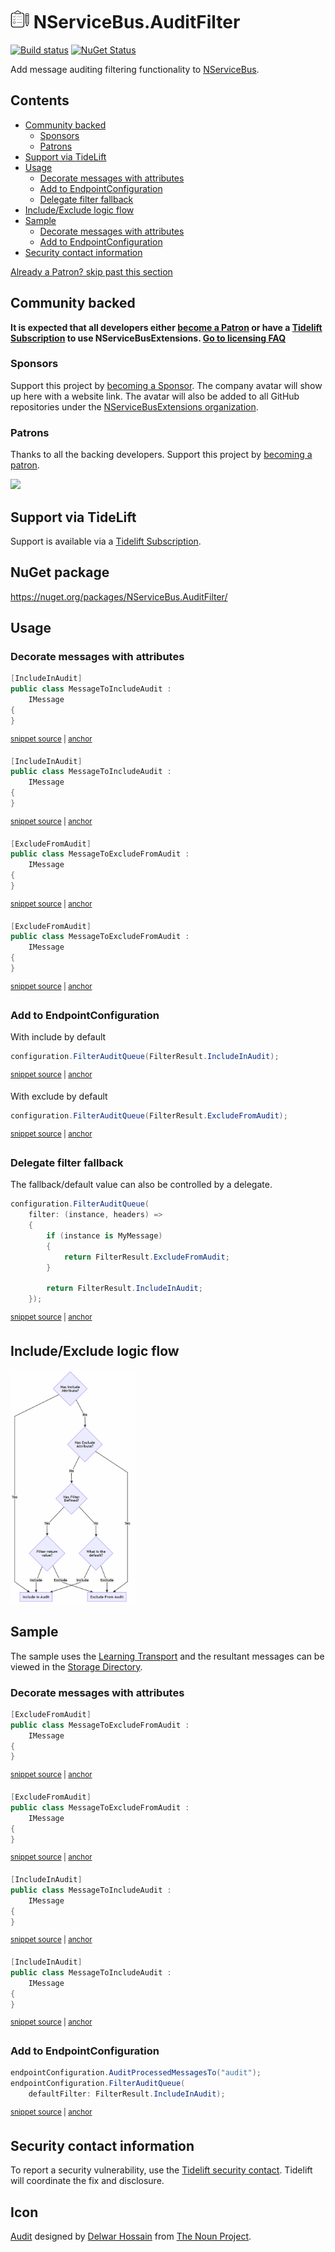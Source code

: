 <!--
GENERATED FILE - DO NOT EDIT
This file was generated by [MarkdownSnippets](https://github.com/SimonCropp/MarkdownSnippets).
Source File: /readme.source.md
To change this file edit the source file and then run MarkdownSnippets.
-->

# <img src="/src/icon.png" height="30px"> NServiceBus.AuditFilter

[![Build status](https://ci.appveyor.com/api/projects/status/chhl6coclht4mm9h/branch/master?svg=true)](https://ci.appveyor.com/project/SimonCropp/nservicebus-AuditFilter)
[![NuGet Status](https://img.shields.io/nuget/v/NServiceBus.AuditFilter.svg)](https://www.nuget.org/packages/NServiceBus.AuditFilter/)

Add message auditing filtering functionality to [NServiceBus](https://docs.particular.net/nservicebus/operations/auditing).

<!-- toc -->
## Contents

  * [Community backed](#community-backed)
    * [Sponsors](#sponsors)
    * [Patrons](#patrons)
  * [Support via TideLift](#support-via-tidelift)
  * [Usage](#usage)
    * [Decorate messages with attributes](#decorate-messages-with-attributes)
    * [Add to EndpointConfiguration](#add-to-endpointconfiguration)
    * [Delegate filter fallback](#delegate-filter-fallback)
  * [Include/Exclude logic flow](#includeexclude-logic-flow)
  * [Sample](#sample)
    * [Decorate messages with attributes](#decorate-messages-with-attributes-1)
    * [Add to EndpointConfiguration](#add-to-endpointconfiguration-1)
  * [Security contact information](#security-contact-information)<!-- endtoc -->

<!--- StartOpenCollectiveBackers -->

[Already a Patron? skip past this section](#endofbacking)


## Community backed

**It is expected that all developers either [become a Patron](https://opencollective.com/nservicebusextensions/contribute/patron-6976) or have a [Tidelift Subscription](#support-via-tidelift) to use NServiceBusExtensions. [Go to licensing FAQ](https://github.com/NServiceBusExtensions/Home/#licensingpatron-faq)**


### Sponsors

Support this project by [becoming a Sponsor](https://opencollective.com/nservicebusextensions/contribute/sponsor-6972). The company avatar will show up here with a website link. The avatar will also be added to all GitHub repositories under the [NServiceBusExtensions organization](https://github.com/NServiceBusExtensions).


### Patrons

Thanks to all the backing developers. Support this project by [becoming a patron](https://opencollective.com/nservicebusextensions/contribute/patron-6976).

<img src="https://opencollective.com/nservicebusextensions/tiers/patron.svg?width=890&avatarHeight=60&button=false">

<a href="#" id="endofbacking"></a>

<!--- EndOpenCollectiveBackers -->


## Support via TideLift

Support is available via a [Tidelift Subscription](https://tidelift.com/subscription/pkg/nuget-nservicebus.auditfilter?utm_source=nuget-nservicebus.auditfilter&utm_medium=referral&utm_campaign=enterprise).


## NuGet package

https://nuget.org/packages/NServiceBus.AuditFilter/


## Usage


### Decorate messages with attributes

<!-- snippet: MessageToIncludeAudit -->
<a id='snippet-messagetoincludeaudit'></a>
```cs
[IncludeInAudit]
public class MessageToIncludeAudit :
    IMessage
{
}
```
<sup><a href='/src/Sample/MessageToIncludeAudit.cs#L4-L10' title='File snippet `messagetoincludeaudit` was extracted from'>snippet source</a> | <a href='#snippet-messagetoincludeaudit' title='Navigate to start of snippet `messagetoincludeaudit`'>anchor</a></sup>
<a id='snippet-messagetoincludeaudit-1'></a>
```cs
[IncludeInAudit]
public class MessageToIncludeAudit :
    IMessage
{
}
```
<sup><a href='/src/Tests/Snippets/MessageToIncludeAudit.cs#L4-L12' title='File snippet `messagetoincludeaudit` was extracted from'>snippet source</a> | <a href='#snippet-messagetoincludeaudit-1' title='Navigate to start of snippet `messagetoincludeaudit`'>anchor</a></sup>
<!-- endsnippet -->

<!-- snippet: MessageToExcludeFromAudit -->
<a id='snippet-messagetoexcludefromaudit'></a>
```cs
[ExcludeFromAudit]
public class MessageToExcludeFromAudit :
    IMessage
{
}
```
<sup><a href='/src/Sample/MessageToExcludeFromAudit.cs#L4-L10' title='File snippet `messagetoexcludefromaudit` was extracted from'>snippet source</a> | <a href='#snippet-messagetoexcludefromaudit' title='Navigate to start of snippet `messagetoexcludefromaudit`'>anchor</a></sup>
<a id='snippet-messagetoexcludefromaudit-1'></a>
```cs
[ExcludeFromAudit]
public class MessageToExcludeFromAudit :
    IMessage
{
}
```
<sup><a href='/src/Tests/Snippets/MessageToExcludeFromAudit.cs#L4-L12' title='File snippet `messagetoexcludefromaudit` was extracted from'>snippet source</a> | <a href='#snippet-messagetoexcludefromaudit-1' title='Navigate to start of snippet `messagetoexcludefromaudit`'>anchor</a></sup>
<!-- endsnippet -->


### Add to EndpointConfiguration

With include by default

<!-- snippet: DefaultIncludeInAudit -->
<a id='snippet-defaultincludeinaudit'></a>
```cs
configuration.FilterAuditQueue(FilterResult.IncludeInAudit);
```
<sup><a href='/src/Tests/Snippets/Usage.cs#L8-L12' title='File snippet `defaultincludeinaudit` was extracted from'>snippet source</a> | <a href='#snippet-defaultincludeinaudit' title='Navigate to start of snippet `defaultincludeinaudit`'>anchor</a></sup>
<!-- endsnippet -->

With exclude by default

<!-- snippet: DefaultExcludeFromAudit -->
<a id='snippet-defaultexcludefromaudit'></a>
```cs
configuration.FilterAuditQueue(FilterResult.ExcludeFromAudit);
```
<sup><a href='/src/Tests/Snippets/Usage.cs#L13-L17' title='File snippet `defaultexcludefromaudit` was extracted from'>snippet source</a> | <a href='#snippet-defaultexcludefromaudit' title='Navigate to start of snippet `defaultexcludefromaudit`'>anchor</a></sup>
<!-- endsnippet -->


### Delegate filter fallback

The fallback/default value can also be controlled by a delegate.

<!-- snippet: FilterAuditByDelegate -->
<a id='snippet-filterauditbydelegate'></a>
```cs
configuration.FilterAuditQueue(
    filter: (instance, headers) =>
    {
        if (instance is MyMessage)
        {
            return FilterResult.ExcludeFromAudit;
        }

        return FilterResult.IncludeInAudit;
    });
```
<sup><a href='/src/Tests/Snippets/Usage.cs#L18-L31' title='File snippet `filterauditbydelegate` was extracted from'>snippet source</a> | <a href='#snippet-filterauditbydelegate' title='Navigate to start of snippet `filterauditbydelegate`'>anchor</a></sup>
<!-- endsnippet -->


## Include/Exclude logic flow

<img src="/src/flow.png" width="200px">


## Sample

The sample uses the [Learning Transport](https://docs.particular.net/transports/learning/) and the resultant messages can be viewed in the [Storage Directory](https://docs.particular.net/transports/learning/#usage-storage-directory).


### Decorate messages with attributes

<!-- snippet: MessageToExcludeFromAudit -->
<a id='snippet-messagetoexcludefromaudit'></a>
```cs
[ExcludeFromAudit]
public class MessageToExcludeFromAudit :
    IMessage
{
}
```
<sup><a href='/src/Sample/MessageToExcludeFromAudit.cs#L4-L10' title='File snippet `messagetoexcludefromaudit` was extracted from'>snippet source</a> | <a href='#snippet-messagetoexcludefromaudit' title='Navigate to start of snippet `messagetoexcludefromaudit`'>anchor</a></sup>
<a id='snippet-messagetoexcludefromaudit-1'></a>
```cs
[ExcludeFromAudit]
public class MessageToExcludeFromAudit :
    IMessage
{
}
```
<sup><a href='/src/Tests/Snippets/MessageToExcludeFromAudit.cs#L4-L12' title='File snippet `messagetoexcludefromaudit` was extracted from'>snippet source</a> | <a href='#snippet-messagetoexcludefromaudit-1' title='Navigate to start of snippet `messagetoexcludefromaudit`'>anchor</a></sup>
<!-- endsnippet -->

<!-- snippet: MessageToIncludeAudit -->
<a id='snippet-messagetoincludeaudit'></a>
```cs
[IncludeInAudit]
public class MessageToIncludeAudit :
    IMessage
{
}
```
<sup><a href='/src/Sample/MessageToIncludeAudit.cs#L4-L10' title='File snippet `messagetoincludeaudit` was extracted from'>snippet source</a> | <a href='#snippet-messagetoincludeaudit' title='Navigate to start of snippet `messagetoincludeaudit`'>anchor</a></sup>
<a id='snippet-messagetoincludeaudit-1'></a>
```cs
[IncludeInAudit]
public class MessageToIncludeAudit :
    IMessage
{
}
```
<sup><a href='/src/Tests/Snippets/MessageToIncludeAudit.cs#L4-L12' title='File snippet `messagetoincludeaudit` was extracted from'>snippet source</a> | <a href='#snippet-messagetoincludeaudit-1' title='Navigate to start of snippet `messagetoincludeaudit`'>anchor</a></sup>
<!-- endsnippet -->


### Add to EndpointConfiguration

<!-- snippet: Enable -->
<a id='snippet-enable'></a>
```cs
endpointConfiguration.AuditProcessedMessagesTo("audit");
endpointConfiguration.FilterAuditQueue(
    defaultFilter: FilterResult.IncludeInAudit);
```
<sup><a href='/src/Sample/Program.cs#L19-L25' title='File snippet `enable` was extracted from'>snippet source</a> | <a href='#snippet-enable' title='Navigate to start of snippet `enable`'>anchor</a></sup>
<!-- endsnippet -->


## Security contact information

To report a security vulnerability, use the [Tidelift security contact](https://tidelift.com/security). Tidelift will coordinate the fix and disclosure.


## Icon

[Audit](https://thenounproject.com/term/audit/618766/) designed by [Delwar Hossain](https://thenounproject.com/delwar/) from [The Noun Project](https://thenounproject.com/).
